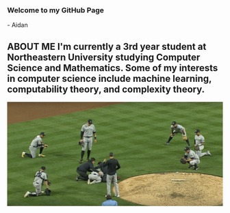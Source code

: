 ### Welcome to my GitHub Page 
\- Aidan

<!--
**aidandomondon/aidandomondon** is a ✨ _special_ ✨ repository because its `README.md` (this file) appears on your GitHub profile.
-->
**ABOUT ME**
    I'm currently a 3rd year student at Northeastern University studying Computer Science and Mathematics. Some of my interests in computer science include machine learning, computability theory, and complexity theory.
---

![New York Yankees](https://github.com/aidandomondon/aidandomondon/blob/main/ScreenshotYankees.png?raw=true)
